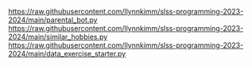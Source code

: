 https://raw.githubusercontent.com/llynnkimm/slss-programming-2023-2024/main/parental_bot.py
https://raw.githubusercontent.com/llynnkimm/slss-programming-2023-2024/main/similar_hobbies.py
https://raw.githubusercontent.com/llynnkimm/slss-programming-2023-2024/main/data_exercise_starter.py